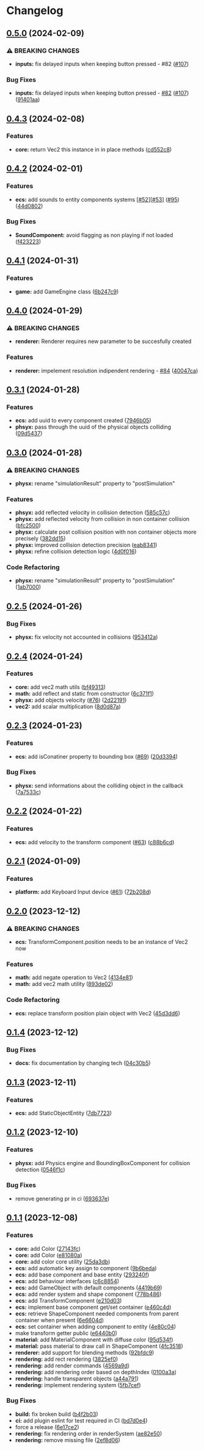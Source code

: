 # Changelog

## [0.5.0](https://github.com/RuggeroVisintin/SparkEngineWeb/compare/sparkengineweb-v0.4.3...sparkengineweb-v0.5.0) (2024-02-09)


### ⚠ BREAKING CHANGES

* **inputs:** fix delayed inputs when keeping button pressed - #82 ([#107](https://github.com/RuggeroVisintin/SparkEngineWeb/issues/107))

### Bug Fixes

* **inputs:** fix delayed inputs when keeping button pressed - [#82](https://github.com/RuggeroVisintin/SparkEngineWeb/issues/82) ([#107](https://github.com/RuggeroVisintin/SparkEngineWeb/issues/107)) ([91401aa](https://github.com/RuggeroVisintin/SparkEngineWeb/commit/91401aa2b35e1c1c2aad9af317522b25ece4d0fd))

## [0.4.3](https://github.com/RuggeroVisintin/SparkEngineWeb/compare/sparkengineweb-v0.4.2...sparkengineweb-v0.4.3) (2024-02-08)


### Features

* **core:** return Vec2 this instance in in place methods ([cd552c8](https://github.com/RuggeroVisintin/SparkEngineWeb/commit/cd552c878a55dcb32cf6e992300ac07477072cd9))

## [0.4.2](https://github.com/RuggeroVisintin/SparkEngineWeb/compare/sparkengineweb-v0.4.1...sparkengineweb-v0.4.2) (2024-02-01)


### Features

* **ecs:** add sounds to entity components systems [[#52](https://github.com/RuggeroVisintin/SparkEngineWeb/issues/52)][[#53](https://github.com/RuggeroVisintin/SparkEngineWeb/issues/53)] ([#95](https://github.com/RuggeroVisintin/SparkEngineWeb/issues/95)) ([44d0802](https://github.com/RuggeroVisintin/SparkEngineWeb/commit/44d08025d780f88b93638db15080aac30e33ff4a))


### Bug Fixes

* **SoundComponent:** avoid flagging as non playing if not loaded ([f423223](https://github.com/RuggeroVisintin/SparkEngineWeb/commit/f423223ddb19efd2647851ea7f3b5bdb64f25532))

## [0.4.1](https://github.com/RuggeroVisintin/SparkEngineWeb/compare/sparkengineweb-v0.4.0...sparkengineweb-v0.4.1) (2024-01-31)


### Features

* **game:** add GameEngine class ([6b247c9](https://github.com/RuggeroVisintin/SparkEngineWeb/commit/6b247c9650295bd57c5dd8f00ba5772de866a8bd))

## [0.4.0](https://github.com/RuggeroVisintin/SparkEngineWeb/compare/sparkengineweb-v0.3.1...sparkengineweb-v0.4.0) (2024-01-29)


### ⚠ BREAKING CHANGES

* **renderer:** Renderer requires new parameter to be succesfully created

### Features

* **renderer:** impelement resolution indipendent rendering - [#84](https://github.com/RuggeroVisintin/SparkEngineWeb/issues/84) ([40047ca](https://github.com/RuggeroVisintin/SparkEngineWeb/commit/40047ca4cbc9cb3d8277727245299bfdcc33ed40))

## [0.3.1](https://github.com/RuggeroVisintin/SparkEngineWeb/compare/sparkengineweb-v0.3.0...sparkengineweb-v0.3.1) (2024-01-28)


### Features

* **ecs:** add uuid to every component created ([7946b05](https://github.com/RuggeroVisintin/SparkEngineWeb/commit/7946b05e41d9e2086419db0424eaea7bb5ea00e9))
* **phsyx:** pass through the uuid of the physical objects colliding ([09d5437](https://github.com/RuggeroVisintin/SparkEngineWeb/commit/09d54375dc34fc0db93742dda3b5ae36a5c2fb09))

## [0.3.0](https://github.com/RuggeroVisintin/SparkEngineWeb/compare/sparkengineweb-v0.2.5...sparkengineweb-v0.3.0) (2024-01-28)


### ⚠ BREAKING CHANGES

* **physx:** rename "simulationResult" property to "postSimulation"

### Features

* **phsyx:** add reflected velocity in collision detection ([585c57c](https://github.com/RuggeroVisintin/SparkEngineWeb/commit/585c57caf8507058486eee4a634a72f516b97a61))
* **physx:** add reflected velocity from collision in non container collision ([bfc2500](https://github.com/RuggeroVisintin/SparkEngineWeb/commit/bfc25009a8b869e32d1b198eb7d834dfba295617))
* **physx:** calculate post collision position with non container objects more precisely ([382dd15](https://github.com/RuggeroVisintin/SparkEngineWeb/commit/382dd15dd806ad670a165701c119bdbad75b4b87))
* **physx:** improved collision detection precision ([eab8341](https://github.com/RuggeroVisintin/SparkEngineWeb/commit/eab8341b3aa7232af95d5a11d1eed1eeccf2469d))
* **physx:** refine collision detection logic ([4d0f016](https://github.com/RuggeroVisintin/SparkEngineWeb/commit/4d0f016faf955ce243b1b111ffecd19911997dec))


### Code Refactoring

* **physx:** rename "simulationResult" property to "postSimulation" ([1ab7000](https://github.com/RuggeroVisintin/SparkEngineWeb/commit/1ab700048f8c6d08e5d55daa6a31107fc4ed12d2))

## [0.2.5](https://github.com/RuggeroVisintin/SparkEngineWeb/compare/sparkengineweb-v0.2.4...sparkengineweb-v0.2.5) (2024-01-26)


### Bug Fixes

* **physx:** fix velocity not accounted in collisions ([953412a](https://github.com/RuggeroVisintin/SparkEngineWeb/commit/953412a69daa9c10f02a6ef52b65da545abbb294))

## [0.2.4](https://github.com/RuggeroVisintin/SparkEngineWeb/compare/sparkengineweb-v0.2.3...sparkengineweb-v0.2.4) (2024-01-24)


### Features

* **core:** add vec2 math utils ([bf49313](https://github.com/RuggeroVisintin/SparkEngineWeb/commit/bf493130ea5a5aa83188812db8bc9e56e4017581))
* **math:** add reflect and static from constructor ([6c371f1](https://github.com/RuggeroVisintin/SparkEngineWeb/commit/6c371f195ec386457610adcf8feeb7813ba2e351))
* **physx:** add objects velocity ([#76](https://github.com/RuggeroVisintin/SparkEngineWeb/issues/76)) ([2d22191](https://github.com/RuggeroVisintin/SparkEngineWeb/commit/2d2219168e05ea87e7099d4e6f336ca5568e0800))
* **vec2:** add scalar multiplication ([8d0d87a](https://github.com/RuggeroVisintin/SparkEngineWeb/commit/8d0d87a7ca85a84a023487e148bc739f4e673718))

## [0.2.3](https://github.com/RuggeroVisintin/SparkEngineWeb/compare/sparkengineweb-v0.2.2...sparkengineweb-v0.2.3) (2024-01-23)


### Features

* **ecs:** add isConatiner property to bounding box ([#69](https://github.com/RuggeroVisintin/SparkEngineWeb/issues/69)) ([20d3394](https://github.com/RuggeroVisintin/SparkEngineWeb/commit/20d3394347cdff2976a44b057218b4e7758a2b56))


### Bug Fixes

* **physx:** send informations about the colliding object in the callback ([7a7533c](https://github.com/RuggeroVisintin/SparkEngineWeb/commit/7a7533cef8f9e22aa231545fec637d2812cf7225))

## [0.2.2](https://github.com/RuggeroVisintin/SparkEngineWeb/compare/sparkengineweb-v0.2.1...sparkengineweb-v0.2.2) (2024-01-22)


### Features

* **ecs:** add velocity to the transform component ([#63](https://github.com/RuggeroVisintin/SparkEngineWeb/issues/63)) ([c88b6cd](https://github.com/RuggeroVisintin/SparkEngineWeb/commit/c88b6cd5541cba785bcaf8ab40f029b4505378cd))

## [0.2.1](https://github.com/RuggeroVisintin/SparkEngineWeb/compare/sparkengineweb-v0.2.0...sparkengineweb-v0.2.1) (2024-01-09)


### Features

* **platform:** add Keyboard Input device ([#61](https://github.com/RuggeroVisintin/SparkEngineWeb/issues/61)) ([72b208d](https://github.com/RuggeroVisintin/SparkEngineWeb/commit/72b208d00a4da9248833798a8d64e71bdf944231))

## [0.2.0](https://github.com/RuggeroVisintin/SparkEngineWeb/compare/sparkengineweb-v0.1.4...sparkengineweb-v0.2.0) (2023-12-12)


### ⚠ BREAKING CHANGES

* **ecs:** TransformComponent.position needs to be an instance of Vec2 now

### Features

* **math:** add negate operation to Vec2 ([4134e81](https://github.com/RuggeroVisintin/SparkEngineWeb/commit/4134e81882d579ccb46bc9219197c60692993077))
* **math:** add vec2 math utility ([893de02](https://github.com/RuggeroVisintin/SparkEngineWeb/commit/893de02f14a4cda279b6445569b9fb9db14ae599))


### Code Refactoring

* **ecs:** replace transform position plain object with Vec2 ([45d3dd6](https://github.com/RuggeroVisintin/SparkEngineWeb/commit/45d3dd6d4611d19433072e64869201f3486731d4))

## [0.1.4](https://github.com/RuggeroVisintin/SparkEngineWeb/compare/sparkengineweb-v0.1.3...sparkengineweb-v0.1.4) (2023-12-12)


### Bug Fixes

* **docs:** fix documentation by changing tech ([04c30b5](https://github.com/RuggeroVisintin/SparkEngineWeb/commit/04c30b5114005f9eb5ffc89c6b459fc7d8e2155c))

## [0.1.3](https://github.com/RuggeroVisintin/SparkEngineWeb/compare/sparkengineweb-v0.1.2...sparkengineweb-v0.1.3) (2023-12-11)


### Features

* **ecs:** add StaticObjectEntity ([7db7723](https://github.com/RuggeroVisintin/SparkEngineWeb/commit/7db77239294d9181405c26980c389c9238617e0e))

## [0.1.2](https://github.com/RuggeroVisintin/SparkEngineWeb/compare/sparkengineweb-v0.1.1...sparkengineweb-v0.1.2) (2023-12-10)


### Features

* **physx:** add Physics engine and BoundingBoxComponent for collision detection ([0546f1c](https://github.com/RuggeroVisintin/SparkEngineWeb/commit/0546f1c7ac2e79d32b5467d067b87868af91dfbb))


### Bug Fixes

* remove generating pr in ci ([693637e](https://github.com/RuggeroVisintin/SparkEngineWeb/commit/693637ee0475c979530da17ec71d277cb031d71f))

## [0.1.1](https://github.com/RuggeroVisintin/SparkEngineWeb/compare/sparkengineweb-v0.1.0...sparkengineweb-v0.1.1) (2023-12-08)


### Features

* **core:** add Color ([27143fc](https://github.com/RuggeroVisintin/SparkEngineWeb/commit/27143fcc6e40098fc19aadd0920655c604812087))
* **core:** add Color ([e81080a](https://github.com/RuggeroVisintin/SparkEngineWeb/commit/e81080a10ab694d144e59daa426395938453e606))
* **core:** add color core utility ([25da3db](https://github.com/RuggeroVisintin/SparkEngineWeb/commit/25da3db06872e27d0286d5da1d296f29107024ae))
* **ecs:** add automatic key assign to component ([9b6beda](https://github.com/RuggeroVisintin/SparkEngineWeb/commit/9b6beda8b5d4fe509712284426f556c88d7ba3f6))
* **ecs:** add base component and base entity ([293240f](https://github.com/RuggeroVisintin/SparkEngineWeb/commit/293240f817f95519d075b822e3e92166ec26058d))
* **ecs:** add behaviour interfaces ([c6c8854](https://github.com/RuggeroVisintin/SparkEngineWeb/commit/c6c88543cfa639159be1496aafd309fc8a9b0d31))
* **ecs:** add GameObject with default components ([4419b69](https://github.com/RuggeroVisintin/SparkEngineWeb/commit/4419b69b4ff86630f6e7f9894081bb2b4167b80b))
* **ecs:** add render system and shape component ([778b486](https://github.com/RuggeroVisintin/SparkEngineWeb/commit/778b4869179e84578760cfb2efb7cb8a305ac854))
* **ecs:** add TransformComponent ([e210d03](https://github.com/RuggeroVisintin/SparkEngineWeb/commit/e210d032440f88cdc371ca08a6c810c427dffd30))
* **ecs:** implement base component get/set container ([e460c4d](https://github.com/RuggeroVisintin/SparkEngineWeb/commit/e460c4dcdd833bc3a2e4b538f4ca991e9bbab672))
* **ecs:** retrieve ShapeComponent needed components from parent container when present ([6e6604d](https://github.com/RuggeroVisintin/SparkEngineWeb/commit/6e6604da800f55bed0720c7c0afa68d11e5530a7))
* **ecs:** set container when adding component to entity ([4e80c04](https://github.com/RuggeroVisintin/SparkEngineWeb/commit/4e80c0402118a3966e91b531fff1e4b0a59c6b10))
* make transform getter public ([e6440b0](https://github.com/RuggeroVisintin/SparkEngineWeb/commit/e6440b0ac5801d38af31b10af4b8c4b01c987bdc))
* **material:** add MaterialComponent with diffuse color ([95d534f](https://github.com/RuggeroVisintin/SparkEngineWeb/commit/95d534f24992b38d4bcf84bed7f9d828c797be01))
* **material:** pass material to draw call in ShapeComponent ([4fc3518](https://github.com/RuggeroVisintin/SparkEngineWeb/commit/4fc35186cef11686c3ee5f4228fe4bc62b8b9ec7))
* **renderer:** add support for blending methods ([92bfdc9](https://github.com/RuggeroVisintin/SparkEngineWeb/commit/92bfdc982ecd7b27fe1498c1979075a83594efe5))
* **rendering:** add rect rendering ([3825ef0](https://github.com/RuggeroVisintin/SparkEngineWeb/commit/3825ef00e101ca0d930ef123a337ae11e0ce6e4a))
* **rendering:** add render commands ([4569a9d](https://github.com/RuggeroVisintin/SparkEngineWeb/commit/4569a9d4f53d193c71a24adfb3b932182d2fc59a))
* **rendering:** add rendering order based on depthIndex ([0100a3a](https://github.com/RuggeroVisintin/SparkEngineWeb/commit/0100a3accd6cc89c26c6932ff6d8e89aeb335a09))
* **rendering:** handle transparent objects ([a44a791](https://github.com/RuggeroVisintin/SparkEngineWeb/commit/a44a7917d791b9b16021edc7792c8bbd16fefca6))
* **rendering:** implement rendering system ([5fb7cef](https://github.com/RuggeroVisintin/SparkEngineWeb/commit/5fb7cef5be2350e853be7df1044a1b853ed876b4))


### Bug Fixes

* **build:** fix broken build ([b4f2b03](https://github.com/RuggeroVisintin/SparkEngineWeb/commit/b4f2b038bf269649f9156f8662d3f9da63223abd))
* **ci:** add plugin eslint for test required in CI ([bd7d0e4](https://github.com/RuggeroVisintin/SparkEngineWeb/commit/bd7d0e490f383e3dc8dc5c7fba4aa77dd8d9beb8))
* force a release ([6e17ce2](https://github.com/RuggeroVisintin/SparkEngineWeb/commit/6e17ce20eb4417c048987a1d6b0aeb76e041aa61))
* **rendering:** fix rendering order in renderSystem ([ae82e50](https://github.com/RuggeroVisintin/SparkEngineWeb/commit/ae82e50ea7c3fb02cc9bbfc48098e02e2436bd9a))
* **rendering:** remove missing file ([2ef8d06](https://github.com/RuggeroVisintin/SparkEngineWeb/commit/2ef8d06fe418046b2ac8e6f4426db8ed7b3d1cb6))
